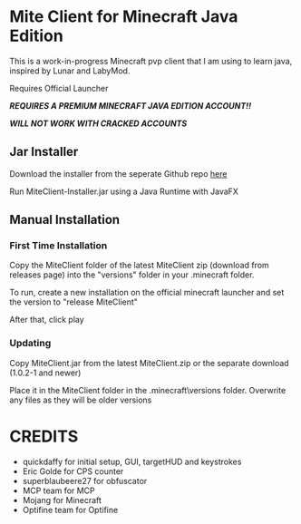 # Mite Client for Minecraft Java Edition
This is a work-in-progress Minecraft pvp client that I am using to learn java, inspired by Lunar and LabyMod. 

Requires Official Launcher

***REQUIRES A PREMIUM MINECRAFT JAVA EDITION ACCOUNT!!***

***WILL NOT WORK WITH CRACKED ACCOUNTS***

## Jar Installer
Download the installer from the seperate Github repo [here](https://github.com/TheBlueRuby/MiteClient-Installer)

Run MiteClient-Installer.jar using a Java Runtime with JavaFX

## Manual Installation

### First Time Installation

Copy the MiteClient folder of the latest MiteClient zip (download from releases page) into the "versions" folder in your .minecraft folder.

To run, create a new installation on the official minecraft launcher and set the version to "release MiteClient"

After that, click play

### Updating

Copy MiteClient.jar from the latest MiteClient.zip or the separate download (1.0.2-1 and newer)

Place it in the MiteClient folder in the .minecraft\versions folder. Overwrite any files as they will be older versions

# CREDITS
- quickdaffy for initial setup, GUI, targetHUD and keystrokes
- Eric Golde for CPS counter
- superblaubeere27 for obfuscator
- MCP team for MCP
- Mojang for Minecraft
- Optifine team for Optifine
